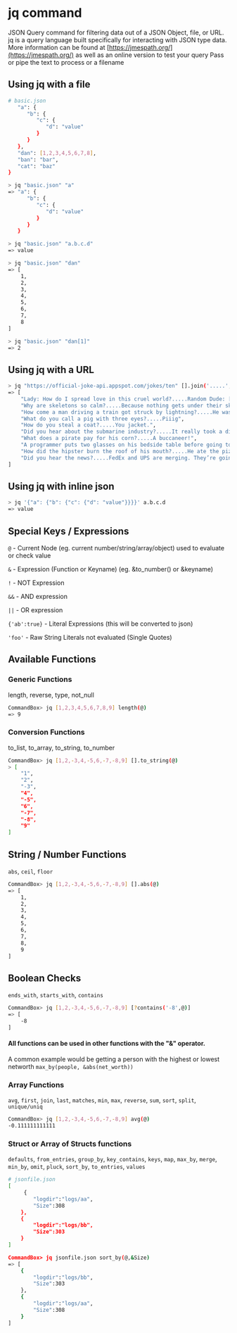 # jq command

JSON Query command for filtering data out of a JSON Object, file, or URL. jq is a query language built specifically for interacting with JSON type data. More information can be found at [https://jmespath.org/](https://jmespath.org/) as well as an online version to test your query Pass or pipe the text to process or a filename

## Using jq with a file

```bash
# basic.json
   "a": {
      "b": {
         "c": {
            "d": "value"
         }
      }
   },
   "dan": [1,2,3,4,5,6,7,8],
   "ban": "bar",
   "cat": "baz"
}
```

```bash
> jq "basic.json" "a"
=> "a": {
      "b": {
         "c": {
            "d": "value"
         }
      }
   }
```

```bash
> jq "basic.json" "a.b.c.d"
=> value
```

```bash
> jq "basic.json" "dan"
=> [
    1,
    2,
    3,
    4,
    5,
    6,
    7,
    8
]
```

```bash
> jq "basic.json" "dan[1]"
=> 2
```

## Using jq with a URL

```bash
> jq "https://official-joke-api.appspot.com/jokes/ten" [].join('.....',[setup,punchline])
=> [
    "Lady: How do I spread love in this cruel world?.....Random Dude: [...\ud83d\udc98]",
    "Why are skeletons so calm?.....Because nothing gets under their skin.",
    "How come a man driving a train got struck by lightning?.....He was a good conductor.",
    "What do you call a pig with three eyes?.....Piiig",
    "How do you steal a coat?.....You jacket.",
    "Did you hear about the submarine industry?.....It really took a dive...",
    "What does a pirate pay for his corn?.....A buccaneer!",
    "A programmer puts two glasses on his bedside table before going to sleep......A full one, in case he gets thirsty, and an empty one, in case he doesn’t.",
    "How did the hipster burn the roof of his mouth?.....He ate the pizza before it was cool.",
    "Did you hear the news?.....FedEx and UPS are merging. They’re going to go by the name Fed-Up from now on."
]
```

## Using jq with inline json

```bash
> jq '{"a": {"b": {"c": {"d": "value"}}}}' a.b.c.d
=> value
```

## Special Keys / Expressions

`@` - Current Node \(eg. current number/string/array/object\) used to evaluate or check value

`&` - Expression \(Function or Keyname\) \(eg. &to\_number\(\) or &keyname\)

`!` - NOT Expression

`&&` - AND expression

`||` - OR expression

```{'ab':true}```  - Literal Expressions \(this will be converted to json\)

`'foo'` - Raw String Literals not evaluated \(Single Quotes\)

## Available Functions

### Generic Functions

length, reverse, type, not\_null

```bash
CommandBox> jq [1,2,3,4,5,6,7,8,9] length(@)
=> 9
```

### Conversion Functions

to\_list, to\_array, to\_string, to\_number

```bash
CommandBox> jq [1,2,-3,4,-5,6,-7,-8,9] [].to_string(@)
> [
    "1",
    "2",
    "-3",
    "4",
    "-5",
    "6",
    "-7",
    "-8",
    "9"
]
```

## String / Number Functions

`abs`, `ceil`, `floor`

```bash
CommandBox> jq [1,2,-3,4,-5,6,-7,-8,9] [].abs(@)
=> [
    1,
    2,
    3,
    4,
    5,
    6,
    7,
    8,
    9
]
```

## Boolean Checks

`ends_with`, `starts_with`, `contains`

```bash
CommandBox> jq [1,2,-3,4,-5,6,-7,-8,9] [?contains('-8',@)]
=> [
    -8
]
```

#### All functions can be used in other functions with the "&" operator.

A common example would be getting a person with the highest or lowest networth `max_by(people, &abs(net_worth))`

### Array Functions

`avg`, `first`, `join`, `last`, `matches`, `min`, `max`, `reverse`, `sum`, `sort`, `split`, `unique/uniq`

```bash
CommandBox> jq [1,2,-3,4,-5,6,-7,-8,9] avg(@)
-0.111111111111
```

### Struct or Array of Structs functions

`defaults`, `from_entries`, `group_by`, `key_contains`, `keys`, `map`, `max_by`, `merge`, `min_by`, `omit`, `pluck`, `sort_by`, `to_entries`, `values`

```bash
# jsonfile.json
[
     {
        "logdir":"logs/aa",
        "Size":308
    },
    {
        "logdir":"logs/bb",
        "Size":303
    }
]

CommandBox> jq jsonfile.json sort_by(@,&Size)
=> [
    {
        "logdir":"logs/bb",
        "Size":303
    },
    {
        "logdir":"logs/aa",
        "Size":308
    }
]
```

